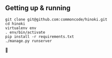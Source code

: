 ## Getting up & running

```
git clone git@github.com:commoncode/hinoki.git
cd hinoki
virtualenv env
. env/bin/activate
pip install -r requirements.txt
./manage.py runserver
```
🚀
